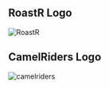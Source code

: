## RoastR Logo
![RoastR](https://user-images.githubusercontent.com/73097560/107117124-02c79100-68b3-11eb-92eb-0f0233eab4a0.png)

## CamelRiders Logo
![camelriders](https://user-images.githubusercontent.com/73097560/107117268-1fb09400-68b4-11eb-9fda-d348ce2fcc44.png)

